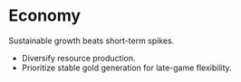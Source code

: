 # Economy

Sustainable growth beats short-term spikes.

- Diversify resource production.
- Prioritize stable gold generation for late-game flexibility.
